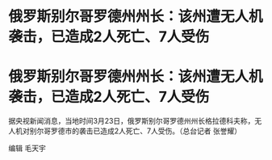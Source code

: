 # 俄罗斯别尔哥罗德州州长：该州遭无人机袭击，已造成2人死亡、7人受伤

# 俄罗斯别尔哥罗德州州长：该州遭无人机袭击，已造成2人死亡、7人受伤

据央视新闻消息，当地时间3月23日，俄罗斯别尔哥罗德州州长格拉德科夫称，无人机对别尔哥罗德市的袭击已造成2人死亡、7人受伤。（总台记者 张誉耀）

编辑 毛天宇

